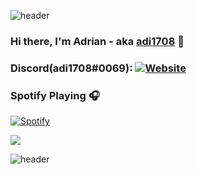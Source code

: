 ![header](https://capsule-render.vercel.app/api?type=rect&color=auto&height=50&section=header)
### Hi there, I'm Adrian - aka [adi1708][website] 👋

### Discord(adi1708#0069): [![Website](https://img.shields.io/website?label=adi-discord.tk&style=for-the-badge&url=https%3A%2F%2Fadi170-alt.github.io%2Fadi170-alt%2F)](https://adi170-alt.github.io/adi170-alt/)

### Spotify Playing 🎧

[![Spotify](https://novatorem-brown-seven.vercel.app/api/spotify)](https://open.spotify.com/user/adrianlol2017)

<a href="https://github.com/adi170-alt">
  <img align="center" src="https://github-readme-stats.vercel.app/api/top-langs/?username=adi170-alt&layout=compact&theme=chartreuse-dark&langs_count=8" />
</a>


</details>

[website]: https://adi170-alt.github.io/adi170-alt/
[instagram]: https://instagram.com/_adi1708
![header](https://capsule-render.vercel.app/api?type=wave&color=auto&height=50&section=footer)
